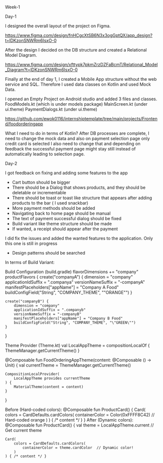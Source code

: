 Week-1Day-1I designed the overall layout of the project on Figma.https://www.figma.com/design/fnHCgcXtSB6N3x3ogGptQX/app_design?t=lDKzonSNWRm6IsxO-0After the design I decided on the DB structure and created a Relational Model Diagram.https://www.figma.com/design/xfttypk7pkmZrzDZFaBcmT/Relational_Model_Diagram?t=lDKzonSNWRm6IsxO-0Finally at the end of day 1, I created a Mobile App structure without the web service and SQL. Therefore I used data classes on Kotlin and used Mock Data.I opened an Empty Project on Android studio and added 3 files and classes. 	FoodModels.kt (which is under models package)	MainScreen.kt (under ui.theme)	PaymentDialogs.kt (under ui.theme)https://github.com/ewok0116/internshiptemplate/tree/main/projects/Frontend/foodorderingappWhat I need to do in terms of Kotlin?	After DB processes are complete, I need to change the mock data and also on payment selection page only credit card is selected I also need to change that and depending on feedback the successful payment page might stay still instead of automatically leading to selection page.Day-2 I got feedback on fixing and adding some features to the app* Cart button should be bigger* There should be a Dialog that shows products, and they should be deletable or incrementable * There should be toast or toast like structure that appears after adding products to the bar ( I used snackbar)* More payment methods should be added* Navigating back to home page should be manual* The text of payment successful dialog should be fixed* Build variant like theme structure should be made * If wanted, a receipt should appear after the payment I did fix the issues and added the wanted features to the application. Only this one is still in progress* Design patterns should be searched In terms of Build Variant:Build Configuration (build.gradle)flavorDimensions += "company"productFlavors {    create("companyA") {        dimension = "company"        applicationIdSuffix = ".companya"        versionNameSuffix = "-companyA"        manifestPlaceholders["appName"] = "Company A Food"        buildConfigField("String", "COMPANY_THEME", "\"ORANGE\"")    }    create("companyB") {        dimension = "company"        applicationIdSuffix = ".companyb"        versionNameSuffix = "-companyB"        manifestPlaceholders["appName"] = "Company B Food"        buildConfigField("String", "COMPANY_THEME", "\"GREEN\"")    }}Theme Provider (Theme.kt)val LocalAppTheme = compositionLocalOf { ThemeManager.getCurrentTheme() }@Composablefun FoodOrderingAppTheme(content: @Composable () -> Unit) {    val currentTheme = ThemeManager.getCurrentTheme()        CompositionLocalProvider(        LocalAppTheme provides currentTheme    ) {        MaterialTheme(content = content)    }}	Before (Hard-coded colors):@Composablefun ProductCard() {    Card(        colors = CardDefaults.cardColors(            containerColor = Color(0xFFFF8C42) // Hard-coded orange        )    ) { /* content */ }}After (Dynamic colors):@Composablefun ProductCard() {    val theme = LocalAppTheme.current  // Get current theme        Card(        colors = CardDefaults.cardColors(            containerColor = theme.cardColor  // Dynamic color!        )    ) { /* content */ }		
